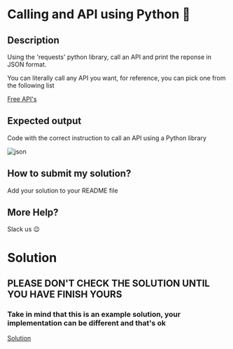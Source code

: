 # Calling and API using Python 🐍

## Description

Using the 'requests' python library, call an API and print the reponse in JSON format. 

You can literally call any API you want, for reference, you can pick one from the following list

[Free API's](https://apipheny.io/free-api/)

## Expected output

Code with the correct instruction to call an API using a Python library

![json](../../assets/request.png)


## How to submit my solution?

Add your solution to your README file

## More Help?

Slack us 😉

# Solution

## PLEASE DON'T CHECK THE SOLUTION UNTIL YOU HAVE FINISH YOURS

### Take in mind that this is an example solution, your implementation can be different and that's ok

[Solution](../sol)

